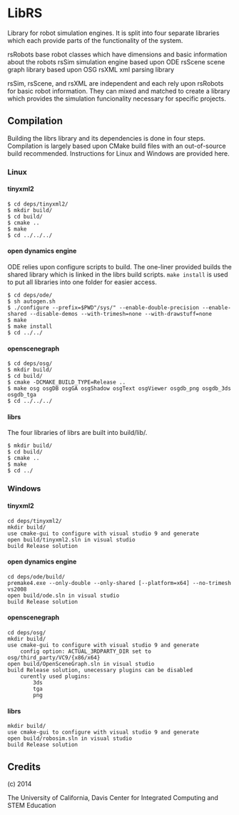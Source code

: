 # LibRS

Library for robot simulation engines.  It is split into four separate libraries
which each provide parts of the functionality of the system.

rsRobots	base robot classes which have dimensions and basic information about
			the robots
rsSim		simulation engine based upon ODE
rsScene		scene graph library based upon OSG
rsXML		xml parsing library

rsSim, rsScene, and rsXML are independent and each rely upon rsRobots for basic
robot information.  They can mixed and matched to create a library which
provides the simulation funcionality necessary for specific projects.

## Compilation

Building the librs library and its dependencies is done in four steps.
Compilation is largely based upon CMake build files with an out-of-source build
recommended.  Instructions for Linux and Windows are provided here.

### Linux

#### tinyxml2
```
$ cd deps/tinyxml2/
$ mkdir build/
$ cd build/
$ cmake ..
$ make
$ cd ../../../
```

#### open dynamics engine
ODE relies upon configure scripts to build.  The one-liner provided builds the
shared library which is linked in the librs build scripts.  ``make install`` is
used to put all libraries into one folder for easier access.
```
$ cd deps/ode/
$ sh autogen.sh
$ ./configure --prefix=$PWD"/sys/" --enable-double-precision --enable-shared --disable-demos --with-trimesh=none --with-drawstuff=none
$ make
$ make install
$ cd ../../
```

#### openscenegraph
```
$ cd deps/osg/
$ mkdir build/
$ cd build/
$ cmake -DCMAKE_BUILD_TYPE=Release ..
$ make osg osgDB osgGA osgShadow osgText osgViewer osgdb_png osgdb_3ds osgdb_tga
$ cd ../../../
```

#### librs
The four libraries of librs are built into build/lib/.
```
$ mkdir build/
$ cd build/
$ cmake ..
$ make
$ cd ../
```

### Windows

#### tinyxml2
```
cd deps/tinyxml2/
mkdir build/
use cmake-gui to configure with visual studio 9 and generate
open build/tinyxml2.sln in visual studio
build Release solution
```

#### open dynamics engine
```
cd deps/ode/build/
premake4.exe --only-double --only-shared [--platform=x64] --no-trimesh vs2008
open build/ode.sln in visual studio
build Release solution
```

#### openscenegraph
```
cd deps/osg/
mkdir build/
use cmake-gui to configure with visual studio 9 and generate
	config option: ACTUAL_3RDPARTY_DIR set to osg/third_party/VC9/{x86/x64}
open build/OpenSceneGraph.sln in visual studio
build Release solution, unecessary plugins can be disabled
	curently used plugins:
		3ds
		tga
		png
```

#### librs
```
mkdir build/
use cmake-gui to configure with visual studio 9 and generate
open build/robosim.sln in visual studio
build Release solution
```

## Credits
(c) 2014

The University of California, Davis
Center for Integrated Computing and STEM Education

